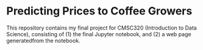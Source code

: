 # Predicting Prices to Coffee Growers
This repository contains my final project for CMSC320 (Introduction to Data Science), consisting of (1) the final Jupyter notebook, and (2) a web page generatedfrom the notebook.
